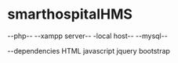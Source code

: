 # smarthospitalHMS

--php--
--xampp server--
-local host--
--mysql--

--dependencies
HTML
javascript
jquery
bootstrap


